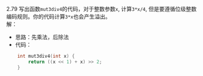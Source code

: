 2.79 写出函数`mut3div4`的代码，对于整数参数`x`, 计算`3*x/4`, 但是要遵循位级整数编码规则。你的代码计算`3*x`也会产生溢出。  
解：
- 思路：先乘法，后除法
- 代码：
```c
    int mut3div4(int x) {
        return ((x << 1) + x) >> 2;
    }
```